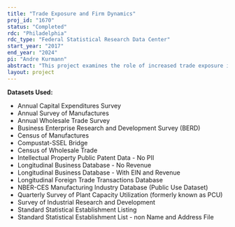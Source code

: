 ```yaml
---
title: "Trade Exposure and Firm Dynamics"
proj_id: "1670"
status: "Completed"
rdc: "Philadelphia"
rdc_type: "Federal Statistical Research Data Center"
start_year: "2017"
end_year: "2024"
pi: "Andre Kurmann"
abstract: "This project examines the role of increased trade exposure in the decline of entrepreneurship and the consequences for aggregate employment and productivity growth. This research is motivated by the burgeoning recent literature documenting that the rise in import competition from China and other low wage countries in the early 2000s has exerted important negative effects on employment, while simultaneously leading to increased technical change within firms and reallocation of employment towards more productive firms. This project addresses a set of important questions that have so far been left unexplored: What are the effects of increased trade exposure on startup rates and the post-entry dynamics of firms in terms of survival and employment growth? What is the role of offshoring in explaining these employment effects? How do firms react to increased trade exposure in terms of capital intensity, technical change, organization, and management practices? To what extent can increased trade exposure, through its impact on firm dynamics, account for the slowdown in aggregate employment and productivity growth observed in U.S. data? "
layout: project
---
```


**Datasets Used:**

  - Annual Capital Expenditures Survey 
  - Annual Survey of Manufactures 
  - Annual Wholesale Trade Survey 
  - Business Enterprise Research and Development Survey (BERD) 
  - Census of Manufactures 
  - Compustat-SSEL Bridge 
  - Census of Wholesale Trade 
  - Intellectual Property Public Patent Data - No PII 
  - Longitudinal Business Database - No Revenue 
  - Longitudinal Business Database - With EIN and Revenue 
  - Longitudinal Foreign Trade Transactions Database 
  - NBER-CES Manufacturing Industry Database (Public Use Dataset) 
  - Quarterly Survey of Plant Capacity Utilization (formerly known as PCU) 
  - Survey of Industrial Research and Development 
  - Standard Statistical Establishment Listing 
  - Standard Statistical Establishment List - non Name and Address File 

